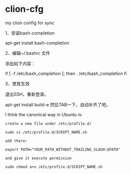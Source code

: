 # clion-cfg
my clion config for sync

1、安装bash-completion

apt-get install bash-completion

2、编辑~/.bashrc 文件

添加如下内容：

if [ -f /etc/bash_completion ]; then
. /etc/bash_completion
fi

3、使其生效

退出SSH，重新登录。

apt-get install build-e 然后TAB一下，自动补齐了吧。



I think the canonical way in Ubuntu is:

    create a new file under /etc/profile.d/

    sudo vi /etc/profile.d/SCRIPT_NAME.sh

    add there:

    export PATH="YOUR_PATH_WITHOUT_TRAILING_SLASH:$PATH"

    and give it execute permission

    sudo chmod a+x /etc/profile.d/SCRIPT_NAME.sh

